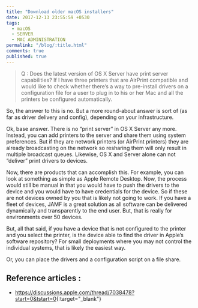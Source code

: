 ```yaml
---
title: "Download older macOS installers"
date: 2017-12-13 23:55:59 +0530
tags:
  - macOS
  - SERVER
  - MAC ADMINISTRATION
permalink: "/blog/:title.html"
comments: true
published: true
---
```


> Q : Does the latest version of OS X Server have print server capabilities? If I have three printers that are AirPrint compatible and would like to check whether there’s a way to pre-install drivers on a configuration file for a user to plug in to his or her Mac and all the printers be configured automatically.


So, the answer to this is no. But a more round-about answer is sort of (as far as driver delivery and config), depending on your infrastructure.

Ok, base answer. There is no “print server” in OS X Server any more.  Instead, you can add printers to the server and share them using system preferences.  But if they are network printers (or AirPrint printers) they are already broadcasting on the network so resharing them will only result in multiple broadcast queues.  Likewise, OS X and Server alone can not “deliver” print drivers to devices.

Now, there are products that can accomplish this. For example, you can look at something as simple as Apple Remote Desktop. Now, the process would still be manual in that you would have to push the drivers to the device and you would have to have credentials for the device. So if these are not devices owned by you that is likely not going to work.  If you have a fleet of devices, JAMF is a great solution as all software can be delivered dynamically and transparently to the end user.  But, that is really for environments over 50 devices.

But, all that said, if you have a device that is not configured to the printer and you select the printer, is the device able to find the driver in Apple’s software repository? For small deployments where you may not control the individual systems, that is likely the easiest way.

Or, you can place the drivers and a configuration script on a file share.


## Reference articles :

- <https://discussions.apple.com/thread/7038478?start=0&tstart=0>{:target="_blank"}
